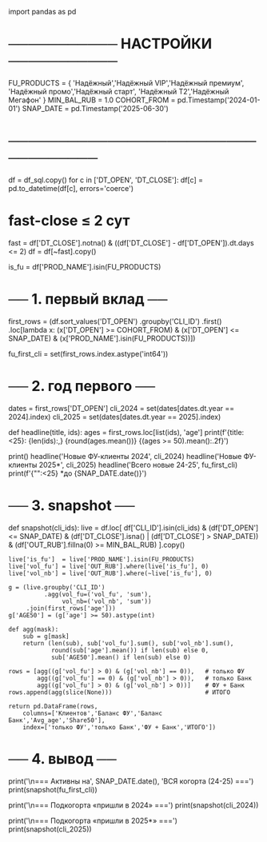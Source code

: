 import pandas as pd

# ─────────── НАСТРОЙКИ ───────────
FU_PRODUCTS = {
    'Надёжный','Надёжный VIP','Надёжный премиум',
    'Надёжный промо','Надёжный старт',
    'Надёжный T2','Надёжный Мегафон'
}
MIN_BAL_RUB = 1.0
COHORT_FROM = pd.Timestamp('2024-01-01')
SNAP_DATE   = pd.Timestamp('2025-06-30')
# ──────────────────────────────────

df = df_sql.copy()
for c in ['DT_OPEN', 'DT_CLOSE']:
    df[c] = pd.to_datetime(df[c], errors='coerce')

# fast-close ≤ 2 сут
fast = df['DT_CLOSE'].notna() & ((df['DT_CLOSE'] - df['DT_OPEN']).dt.days <= 2)
df   = df[~fast].copy()

is_fu = df['PROD_NAME'].isin(FU_PRODUCTS)

# ── 1. первый вклад ──
first_rows = (df.sort_values('DT_OPEN')
                .groupby('CLI_ID')
                .first()
                .loc[lambda x:
                     (x['DT_OPEN'] >= COHORT_FROM) &
                     (x['DT_OPEN'] <= SNAP_DATE) &
                     (x['PROD_NAME'].isin(FU_PRODUCTS))])

fu_first_cli = set(first_rows.index.astype('int64'))

# ── 2. год первого ──
dates = first_rows['DT_OPEN']
cli_2024 = set(dates[dates.dt.year == 2024].index)
cli_2025 = set(dates[dates.dt.year == 2025].index)

def headline(title, ids):
    ages = first_rows.loc[list(ids), 'age']
    print(f'{title:<25}: {len(ids):,}  {round(ages.mean())}  {(ages >= 50).mean():.2f}')

print()
headline('Новые ФУ-клиенты 2024',  cli_2024)
headline('Новые ФУ-клиенты 2025*', cli_2025)
headline('Всего новые 24-25',      fu_first_cli)
print(f'{"":<25}  *до {SNAP_DATE.date()}')

# ── 3. snapshot ──
def snapshot(cli_ids):
    live = df.loc[
        df['CLI_ID'].isin(cli_ids) &
        (df['DT_OPEN'] <= SNAP_DATE) &
        (df['DT_CLOSE'].isna() | (df['DT_CLOSE'] > SNAP_DATE)) &
        (df['OUT_RUB'].fillna(0) >= MIN_BAL_RUB)
    ].copy()

    live['is_fu']  = live['PROD_NAME'].isin(FU_PRODUCTS)
    live['vol_fu'] = live['OUT_RUB'].where(live['is_fu'], 0)
    live['vol_nb'] = live['OUT_RUB'].where(~live['is_fu'], 0)

    g = (live.groupby('CLI_ID')
              .agg(vol_fu=('vol_fu', 'sum'),
                   vol_nb=('vol_nb', 'sum'))
         .join(first_rows['age']))
    g['AGE50'] = (g['age'] >= 50).astype(int)

    def agg(mask):
        sub = g[mask]
        return (len(sub), sub['vol_fu'].sum(), sub['vol_nb'].sum(),
                round(sub['age'].mean()) if len(sub) else 0,
                sub['AGE50'].mean() if len(sub) else 0)

    rows = [agg((g['vol_fu'] > 0) & (g['vol_nb'] == 0)),   # только ФУ
            agg((g['vol_fu'] == 0) & (g['vol_nb'] > 0)),   # только Банк
            agg((g['vol_fu'] > 0) & (g['vol_nb'] > 0))]    # ФУ + Банк
    rows.append(agg(slice(None)))                          # ИТОГО

    return pd.DataFrame(rows,
        columns=['Клиентов','Баланс ФУ','Баланс Банк','Avg_age','Share50'],
        index=['только ФУ','только Банк','ФУ + Банк','ИТОГО'])

# ── 4. вывод ──
print('\n=== Активны на', SNAP_DATE.date(), 'ВСЯ когорта (24-25) ===')
print(snapshot(fu_first_cli))

print('\n=== Подкогорта «пришли в 2024» ===')
print(snapshot(cli_2024))

print('\n=== Подкогорта «пришли в 2025*» ===')
print(snapshot(cli_2025))
